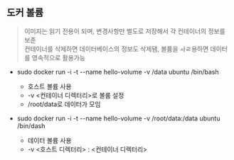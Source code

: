 ## 도커 볼륨

> 이미지는 읽기 전용이 되며, 변경사항만 별도로 저장해서 각 컨테이너의 정보를 보존
> <br> 컨테이너를 삭제하면 데이터베이스의 정보도 삭제됌, 볼륨을 ㅘㄹ용하면 데이터를 영속적으로 활용가능

- sudo docker run -i -t --name hello-volume -v /data ubuntu /bin/bash
    - 호스트 볼륨 사용
    - -v <컨테이너 디렉터리>로 볼륨 설정
    - /root/data로 데이터가 모임
    
- sudo docker run -i -t --name hello-volume -v /root/data:/data ubuntu /bin/dash
    - 데이터 볼륨 사용
    - -v <호스트 디렉터리> : <컨테이너 디렉터리>